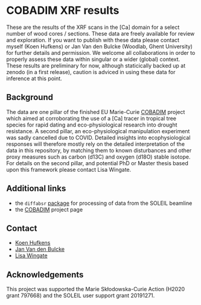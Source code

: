 # COBADIM XRF results

These are the results of the XRF scans in the [Ca] domain for a select number of wood cores / sections. These data are freely available for review and exploration. If you want to publish with these data please contact myself (Koen Hufkens) or Jan Van den Bulcke (Woodlab, Ghent University) for further details and permission. We welcome all collaborations in order to properly assess these data within singular or a wider (global) context. These results are preliminary for now, although staticically backed up at zenodo (in a first release), caution is adviced in using these data for inference at this point.

## Background

The data are one pillar of the finished EU Marie-Curie [COBADIM](cobadim.org) project which aimed at corroborating the use of a [Ca] tracer in tropical tree species for rapid dating and eco-physiological research into drought resistance. A second pillar, an eco-physiological manipulation experiment was sadly cancelled due to COVID. Detailed insights into ecophysiological responses will therefore mostly rely on the detailed interpretation of the data in this repository, by matching them to known disturbances and other proxy measures such as carbon (d13C) and oxygen (d18O) stable isotope. For details on the second pillar, and potential PhD or Master thesis based upon this framework please contact Lisa Wingate.

## Additional links

- the `diffabsr` [package](https://github.com/bluegreen-labs/diffabsr) for processing of data from the SOLEIL beamline
- the [COBADIM](cobadim.org) project page

## Contact

- [Koen Hufkens](bluegreenlabs.org)
- [Jan Van den Bulcke](https://www.ugent.be/bw/environment/en/research/woodlab/Staff/jan-van-den-bulcke.htm)
- [Lisa Wingate](https://www.researchgate.net/profile/Lisa-Wingate)

## Acknowledgements

This project was supported the Marie Skłodowska-Curie Action (H2020 grant 797668) and the SOLEIL user support grant 20191271.
